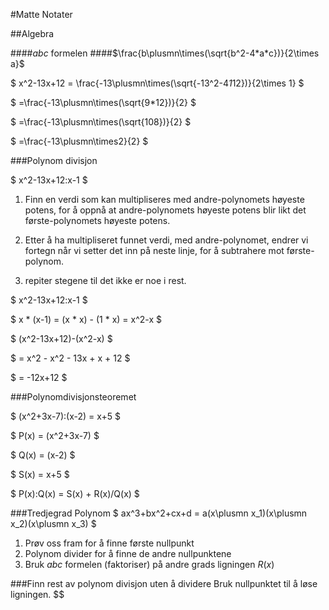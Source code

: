 
#Matte Notater

##Algebra

####$abc$ formelen
####$\frac{b\plusmn\times(\sqrt{b^2-4*a*c})}{2\times a}$

$
    x^2-13x+12 = \frac{-13\plusmn\times(\sqrt{-13^2-4*1*12})}{2\times 1}
$

$
    =\frac{-13\plusmn\times(\sqrt{9*12})}{2}
$

$
    =\frac{-13\plusmn\times(\sqrt{108})}{2}
$

$
    =\frac{-13\plusmn\times2}{2}
$

###Polynom divisjon

$
    x^2-13x+12:x-1
$

1. Finn en verdi som kan multipliseres med andre-polynomets høyeste potens, for å oppnå at andre-polynomets høyeste potens blir likt det første-polynomets høyeste potens.

2. Etter å ha multipliseret funnet verdi, med andre-polynomet, endrer vi fortegn når vi setter det inn på neste linje, for å subtrahere mot første-polynom.

3. repiter stegene til det ikke er noe i rest.

$
    x^2-13x+12:x-1
$

$
    x * (x-1) = (x * x) - (1 * x) = x^2-x
$

$
    (x^2-13x+12)-(x^2-x)
$

$
    = x^2 - x^2 - 13x + x + 12
$

$
    = -12x+12
$

###Polynomdivisjonsteoremet

$
    (x^2+3x-7):(x-2) = x+5
$

$
    P(x) = (x^2+3x-7)
$

$
    Q(x) = (x-2)
$

$
    S(x) = x+5
$

$
    P(x):Q(x) = S(x) + R(x)/Q(x)
$

###Tredjegrad Polynom
$
    ax^3+bx^2+cx+d = a(x\plusmn x_1)(x\plusmn x_2)(x\plusmn x_3)
$

1. Prøv oss fram for å finne første nullpunkt
2. Polynom divider for å finne de andre nullpunktene
3. Bruk $abc$ formelen (faktoriser) på andre grads ligningen $R(x)$

###Finn rest av polynom divisjon uten å dividere
Bruk nullpunktet til å løse ligningen.
$$